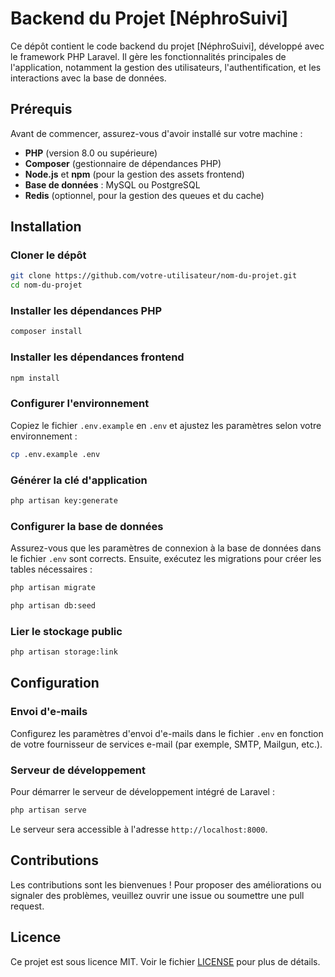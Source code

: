 # Backend du Projet [NéphroSuivi]

Ce dépôt contient le code backend du projet [NéphroSuivi], développé avec le framework PHP Laravel. Il gère les fonctionnalités principales de l'application, notamment la gestion des utilisateurs, l'authentification, et les interactions avec la base de données.

## Prérequis

Avant de commencer, assurez-vous d'avoir installé sur votre machine :

- **PHP** (version 8.0 ou supérieure)
- **Composer** (gestionnaire de dépendances PHP)
- **Node.js** et **npm** (pour la gestion des assets frontend)
- **Base de données** : MySQL ou PostgreSQL
- **Redis** (optionnel, pour la gestion des queues et du cache)

## Installation

### Cloner le dépôt

```bash
git clone https://github.com/votre-utilisateur/nom-du-projet.git
cd nom-du-projet
```

### Installer les dépendances PHP

```bash
composer install
```

### Installer les dépendances frontend

```bash
npm install
```

### Configurer l'environnement

Copiez le fichier `.env.example` en `.env` et ajustez les paramètres selon votre environnement :

```bash
cp .env.example .env
```

### Générer la clé d'application

```bash
php artisan key:generate
```

### Configurer la base de données

Assurez-vous que les paramètres de connexion à la base de données dans le fichier `.env` sont corrects. Ensuite, exécutez les migrations pour créer les tables nécessaires :

```bash
php artisan migrate
```

```bash
php artisan db:seed
```

### Lier le stockage public

```bash
php artisan storage:link
```



## Configuration

### Envoi d'e-mails

Configurez les paramètres d'envoi d'e-mails dans le fichier `.env` en fonction de votre fournisseur de services e-mail (par exemple, SMTP, Mailgun, etc.).


### Serveur de développement

Pour démarrer le serveur de développement intégré de Laravel :

```bash
php artisan serve
```

Le serveur sera accessible à l'adresse `http://localhost:8000`.



## Contributions

Les contributions sont les bienvenues ! Pour proposer des améliorations ou signaler des problèmes, veuillez ouvrir une issue ou soumettre une pull request.

## Licence

Ce projet est sous licence MIT. Voir le fichier [LICENSE](LICENSE) pour plus de détails. 
